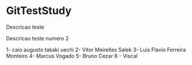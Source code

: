 # GitTestStudy
Descricao teste



Descricao teste numero 2



1- caio augusto takaki uechi
2- Vitor Meirelles Salek
3- Luis Flavio Ferreira Monteiro
4- Marcus Vogado 
5- Bruno Cezar
6 - Viscal